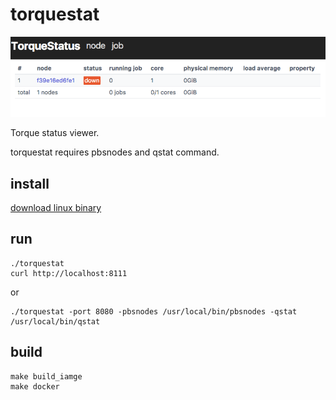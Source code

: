 # torquestat

![screenshot](https://raw.githubusercontent.com/holrock/holrock.github.io/working/content/images/torquestat.png)

Torque status viewer.

torquestat requires pbsnodes and qstat command.

## install

[download linux binary](https://github.com/holrock/torquestat/releases)

## run

```
./torquestat
curl http://localhost:8111
```

or

```
./torquestat -port 8080 -pbsnodes /usr/local/bin/pbsnodes -qstat /usr/local/bin/qstat
```

## build

```
make build_iamge
make docker
```
